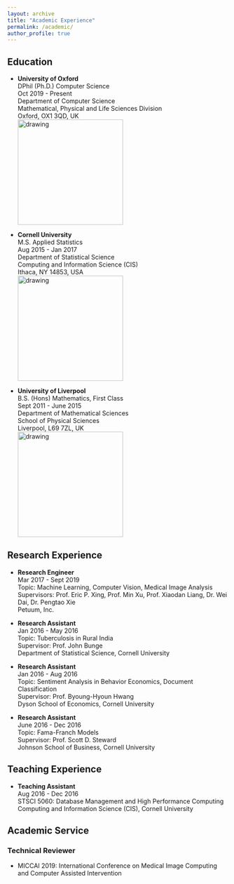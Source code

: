 ```yaml
---
layout: archive
title: "Academic Experience"
permalink: /academic/
author_profile: true
---
```

## Education

* **University of Oxford**   
  DPhil (Ph.D.) Computer Science  
  Oct 2019 - Present  
  Department of Computer Science  
  Mathematical, Physical and Life Sciences Division  
  Oxford, OX1 3QD, UK  
  <a href="http://www.cs.ox.ac.uk/"><img src="https://leonndong.github.io/images/oxford.png" alt="drawing" width="240px"/></a> 

* **Cornell University**  
  M.S. Applied Statistics  
  Aug 2015 - Jan 2017  
  Department of Statistical Science  
  Computing and Information Science (CIS)  
  Ithaca, NY 14853, USA  
  <a href="https://cis.cornell.edu/cornell-computing-information-science/"><img src="https://leonndong.github.io/images/cornell.png" alt="drawing" width="240px"/></a> 

* **University of Liverpool**  
  B.S. (Hons) Mathematics, First Class  
  Sept 2011 - June 2015  
  Department of Mathematical Sciences  
  School of Physical Sciences  
  Liverpool, L69 7ZL, UK  
  <a href="https://www.liverpool.ac.uk/mathematical-sciences/"><img src="https://leonndong.github.io/images/liverpool.svg" alt="drawing" width="240px"/></a> 

## Research Experience
* **Research Engineer**  
  Mar 2017 - Sept 2019  
  Topic: Machine Learning, Computer Vision, Medical Image Analysis  
  Supervisors: Prof. Eric P. Xing, Prof. Min Xu, Prof. Xiaodan Liang, Dr. Wei Dai, Dr. Pengtao Xie  
  Petuum, Inc. 

* **Research Assistant**  
  Jan 2016 - May 2016  
  Topic: Tuberculosis in Rural India  
  Supervisor: Prof. John Bunge   
  Department of Statistical Science, Cornell University

* **Research Assistant**  
  Jan 2016 - Aug 2016  
  Topic: Sentiment Analysis in Behavior Economics, Document Classification  
  Supervisor: Prof. Byoung-Hyoun Hwang  
  Dyson School of Economics, Cornell University  

* **Research Assistant**  
  June 2016 - Dec 2016  
  Topic: Fama-Franch Models  
  Supervisor: Prof. Scott D. Steward   
  Johnson School of Business, Cornell University  

## Teaching Experience

* **Teaching Assistant**  
  Aug 2016 - Dec 2016  
  STSCI 5060: Database Management and High Performance Computing  
  Computing and Information Science (CIS), Cornell University   
  
## Academic Service  

### Technical Reviewer    
* MICCAI 2019: International Conference on Medical Image Computing and Computer Assisted Intervention
